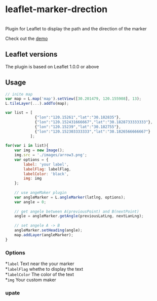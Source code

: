 leaflet-marker-drection
=============
<br>
Plugin for Leaflet to display the path and the direction of the marker <br>

Check out the [demo](https://jackzoushao.github.io/leaflet-marker-drection/examples/marker-direction.html)

Leaflet versions
-----
The plugin is based on Leaflet 1.0.0  or above

Usage
----
````js
// inite map
var map = L.map('map').setView([30.201479, 120.155908], 13);
L.tileLayer(...).addTo(map);

var list = [ 
             {"lon":"120.15261","lat":"30.182835"},
             {"lon":"120.152431666667","lat":"30.1828733333333"},
             {"lon":"120.15239","lat":"30.182755"},
             {"lon":"120.152303333333","lat":"30.1826566666667"}
           ];
        
for(var i in list){
    var img = new Image();
    img.src = './images/arrow3.png';
    var options = {
        label: 'your label',
        labelFlag: labelFlag,
        labelColor: 'black',
        img: img
    };
    
    // use angeMaker plugin
    var angleMarker = L.angleMarker(latlng, options);
    var angle = 0;
    
    // get angele between A(previousPoint) and B(nextPoint)
    angle = angleMarker.getAngle(previousLatLng, nextLanLng);
    
    // set angele A -> B
    angleMarker.setHeading(angle);
    map.addLayer(angleMarker);
}
````
### Options
*`label` Text near the your marker <br>
*`labelFlag` whethe to display the text <br>
*`labelColor` The color of the text <br>
*`img`  Your custom maker <br>
### upate

